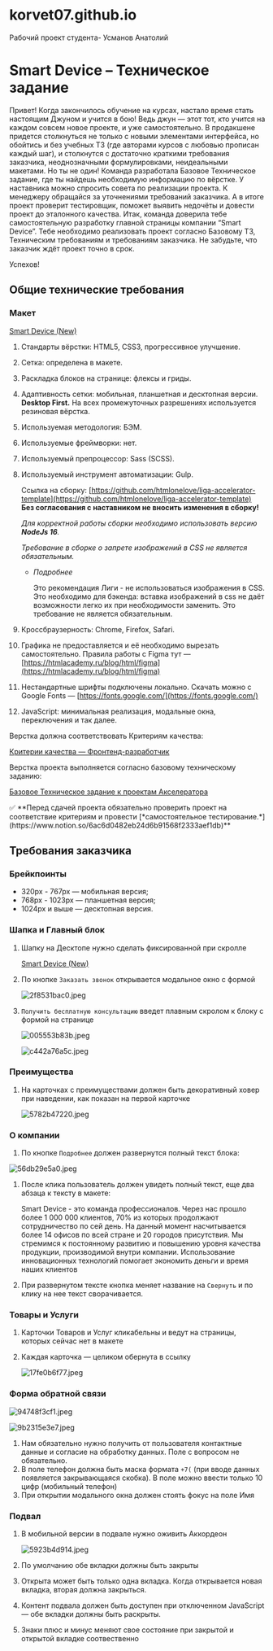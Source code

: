 # korvet07.github.io
Рабочий проект студента- Усманов Анатолий 

# Smart Device – Техническое задание

Привет!
Когда закончилось обучение на курсах, настало время стать настоящим Джуном и учится в бою! Ведь джун — этот тот, кто учится на каждом совсем новое проекте, и уже самостоятельно.
В продакшене придется столкнуться не только с новыми элементами интерфейса, но обойтись и без учебных ТЗ (где авторами курсов с любовью прописан каждый шаг), и столкнутся с достаточно краткими требования заказчика, неоднозначными формулировками, неидеальными макетами.
Но ты не один! Команда разработала Базовое Техническое задание, где ты найдешь необходимую информацию по вёрстке. У наставника можно спросить совета по реализации проекта. К менеджеру обращайся за уточнениями требований заказчика. А в итоге проект проверит тестировщик, поможет выявить недочёты и довести проект до эталонного качества.
Итак, команда доверила тебе самостоятельную разработку главной страницы компании “Smart Device”. Тебе необходимо реализовать проект согласно Базовому ТЗ, Техническим требованиям и требованиям заказчика.  Не забудьте, что заказчик ждёт проект точно в срок.

Успехов!

## **Общие технические требования**

### Макет

[Smart Device (New)](https://www.figma.com/file/dFksQNA2TgF4drIQzIVd8I/%D0%A4%D1%80%D0%BE%D0%BD%D1%82%D0%B5%D0%BD%D0%B4-%D0%90%D0%BA%D1%81%D0%B5%D0%BB%D0%B5%D1%80%D0%B0%D1%82%D0%BE%D1%80---Smart-Device-(Copy)?node-id=21711%3A2)

1. Стандарты вёрстки: HTML5, CSS3, прогрессивное улучшение.
2. Сетка: определена в макете.
3. Раскладка блоков на странице: флексы и гриды.
4. Адаптивность сетки: мобильная, планшетная и десктопная версии. **Desktop First.** На всех промежуточных разрешениях используется резиновая вёрстка.
5. Используемая методология: БЭМ.
6. Используемые фреймворки: нет.
7. Используемый препроцессор: Sass (SCSS).
8. Используемый инструмент автоматизации: Gulp.

    Ссылка на сборку: [https://github.com/htmlonelove/liga-accelerator-template](https://github.com/htmlonelove/liga-accelerator-template)
    **Без согласования с наставником не вносить изменения в сборку!**

    *Для корректной работы сборки необходимо использовать версию **NodeJs 16**.*

    *Требование в сборке о запрете изображений в CSS не является обязательным.*

    - *Подробнее*

        Это рекомендация Лиги - не использоваться изображения в CSS. Это необходимо для бэкенда: вставка изображений в css не даёт возможности легко их при необходимости заменить. Это требование не является обязательным.

9. Кроссбраузерность: Chrome, Firefox, Safari.
10. Графика не предоставляется и её необходимо вырезать самостоятельно. Правила работы с Figmа тут — [https://htmlacademy.ru/blog/html/figma](https://htmlacademy.ru/blog/html/figma)
11. Нестандартные шрифты подключены локально. Скачать можно с Google Fonts — [https://fonts.google.com/](https://fonts.google.com/)
12. JavaScript: минимальная реализация, модальные окна, переключения и так далее.

Верстка должна соответствовать Критериям качества:

[Критерии качества — Фронтенд-разработчик](https://www.notion.so/b9d5253793624e61939b85a04e07d7de)

Верстка проекта выполняется согласно базовому техническому заданию:

[Базовое Техническое задание к проектам Акселератора](https://www.notion.so/ed59b1e3e63c40f994772db37500d0f9)

<aside>
✅ **Перед сдачей проекта обязательно проверить проект на соответствие критериям и провести [*самостоятельное тестирование.*](https://www.notion.so/6ac6d0482eb24d6b91568f2333aef1db)**

</aside>

## Требования заказчика

### Брейкпоинты

- 320px - 767px — мобильная версия;
- 768px - 1023px — планшетная версия;
- 1024px и выше — десктопная версия.

### Шапка и Главный блок

1. Шапку на Десктопе нужно сделать фиксированной при скролле

    [Smart Device (New)](https://www.figma.com/proto/9N3RjCO3hy5g8tfBwoqxbQ/Smart-Device-(New)?node-id=21711%3A3&scaling=min-zoom&page-id=21711%3A2)

2. По кнопке `Заказать звонок` открывается модальное окно с формой

    ![2f8531bac0.jpeg](https://s3-us-west-2.amazonaws.com/secure.notion-static.com/bc266292-7bf7-491f-9837-2e3042170857/2f8531bac0.jpeg)

3. `Получить бесплатную консультацию` введет плавным скролом к блоку с формой на странице

    ![005553b83b.jpeg](https://s3-us-west-2.amazonaws.com/secure.notion-static.com/69408e4d-bfd9-47ba-b09d-2f04835f35e9/005553b83b.jpeg)

    ![c442a76a5c.jpeg](https://s3-us-west-2.amazonaws.com/secure.notion-static.com/c81de9af-977d-4553-b115-4cb2979fa676/c442a76a5c.jpeg)

### Преимущества

1. На карточках с преимуществами должен быть декоративный ховер при наведении, как показан на первой карточке

    ![5782b47220.jpeg](https://s3-us-west-2.amazonaws.com/secure.notion-static.com/0225369c-4efe-413a-9615-f346c037345a/5782b47220.jpeg)

### О компании

1. По кнопке `Подробнее` должен развернутся полный текст блока:

![56db29e5a0.jpeg](https://s3-us-west-2.amazonaws.com/secure.notion-static.com/b0afb8e8-c14b-4a45-8302-840e8a315839/56db29e5a0.jpeg)

1. После клика пользователь должен увидеть полный текст, еще два абзаца к тексту в макете:

    Smart Device - это команда профессионалов. Через нас прошло более 1 000 000 клиентов, 70% из которых продолжают сотрудничество по сей день. На данный момент насчитывается более 14 офисов по всей стране и 20 городов присутствия.
    Мы стремимся к постоянному развитию и повышению уровня качества продукции, производимой внутри компании. Использование инновационных технологий помогает экономить деньги и время наших клиентов

2. При развернутом тексте кнопка меняет название на `Свернуть` и по клику на нее текст сворачивается.

### Товары и Услуги

1. Карточки Товаров и Услуг кликабельны и ведут на страницы, которых сейчас нет в макете
2. Каждая карточка — целиком обернута в ссылку

    ![17fe0b6f77.jpeg](https://s3-us-west-2.amazonaws.com/secure.notion-static.com/48a3e7c6-0263-42ce-8dbf-b68b984b2e35/17fe0b6f77.jpeg)

### Форма обратной связи

![94748f3cf1.jpeg](https://s3-us-west-2.amazonaws.com/secure.notion-static.com/3c749cf7-7f6a-412e-9085-4d3b42e4b9ff/94748f3cf1.jpeg)

![9b2315e3e7.jpeg](https://s3-us-west-2.amazonaws.com/secure.notion-static.com/05406303-2e29-4755-b8be-20e10946526b/9b2315e3e7.jpeg)

1. Нам обязательно нужно получить от пользователя контактные данные и согласие на обработку данных. Поле с вопросом не обязательно.
2. В поле телефон должна быть маска формата  `+7(` (при вводе данных появляется закрывающаяся скобка).  В поле можно ввести только 10 цифр (мобильный телефон)
3. При открытии модального окна должен стоять фокус на поле Имя

### Подвал

1. В мобильной версии в подвале нужно оживить Аккордеон

    ![5923b4d914.jpeg](https://s3-us-west-2.amazonaws.com/secure.notion-static.com/60a66db1-a959-4d55-9001-b06a12bb2778/5923b4d914.jpeg)

2. По умолчанию обе вкладки должны быть закрыты
3. Открыта может быть только одна вкладка. Когда открывается новая вкладка, вторая должна закрыться.
4. Контент подвала должен быть доступен при отключенном JavaScript — обе вкладки должны быть раскрыты.
5. Знаки плюс и минус меняют свое состояние при закрытой и открытой вкладке соотвественно
